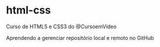 # html-css
 Curso de HTML5 e CSS3 do @CursoemVídeo

Aprendendo a gerenciar repositório local e remoto no GitHub